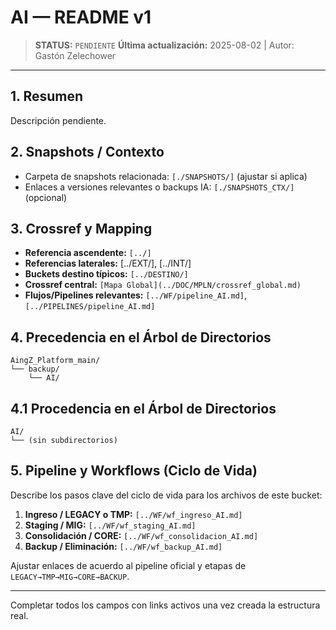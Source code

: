 # AI — README v1

> **STATUS:** `PENDIENTE`
> **Última actualización:** 2025-08-02 | Autor: Gastón Zelechower

---

## 1. Resumen
Descripción pendiente.

## 2. Snapshots / Contexto
- Carpeta de snapshots relacionada: `[./SNAPSHOTS/]` (ajustar si aplica)
- Enlaces a versiones relevantes o backups IA: `[./SNAPSHOTS_CTX/]` (opcional)

## 3. Crossref y Mapping
- **Referencia ascendente:** `[../]`
- **Referencias laterales:** [../EXT/], [../INT/]
- **Buckets destino típicos:** `[../DESTINO/]`
- **Crossref central:** `[Mapa Global](../DOC/MPLN/crossref_global.md)`
- **Flujos/Pipelines relevantes:** `[../WF/pipeline_AI.md]`, `[../PIPELINES/pipeline_AI.md]`

## 4. Precedencia en el Árbol de Directorios
```text
AingZ_Platform_main/
└── backup/
    └── AI/
```

## 4.1 Procedencia en el Árbol de Directorios
```text
AI/
└── (sin subdirectorios)
```

## 5. Pipeline y Workflows (Ciclo de Vida)
Describe los pasos clave del ciclo de vida para los archivos de este bucket:
1. **Ingreso / LEGACY o TMP:** `[../WF/wf_ingreso_AI.md]`
2. **Staging / MIG:** `[../WF/wf_staging_AI.md]`
3. **Consolidación / CORE:** `[../WF/wf_consolidacion_AI.md]`
4. **Backup / Eliminación:** `[../WF/wf_backup_AI.md]`

Ajustar enlaces de acuerdo al pipeline oficial y etapas de `LEGACY→TMP→MIG→CORE→BACKUP`.

---

Completar todos los campos con links activos una vez creada la estructura real.

